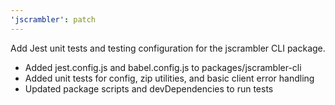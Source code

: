 ```yaml
---
'jscrambler': patch
---
```


Add Jest unit tests and testing configuration for the jscrambler CLI package.

- Added jest.config.js and babel.config.js to packages/jscrambler-cli
- Added unit tests for config, zip utilities, and basic client error handling
- Updated package scripts and devDependencies to run tests
